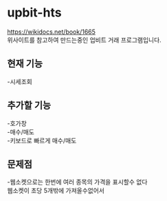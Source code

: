 # upbit-hts

https://wikidocs.net/book/1665   
위사이트를 참고하여 만드는중인 업비트 거래 프로그램입니다.   

## 현재 기능   
-시세조회   
   
## 추가할 기능   
-호가창   
-매수/매도   
-키보드로 빠르게 매수/매도   
   
## 문제점   
-웹소켓으로는 한번에 여러 종목의 가격을 표시할수 없다   
웹소켓이 초당 5개밖에 가져올수없어서   
